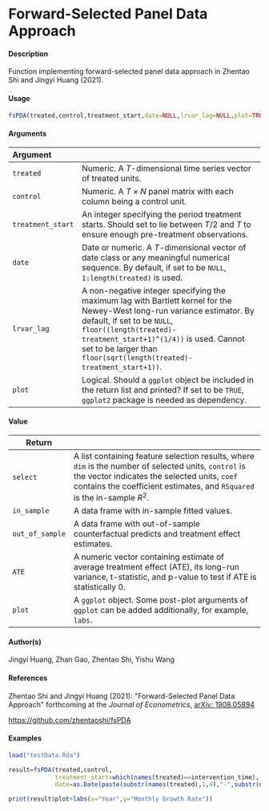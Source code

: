 # Forward-Selected Panel Data Approach

#### Description

Function implementing forward-selected panel data approach in Zhentao Shi and Jingyi Huang (2021). 

#### Usage

```R
fsPDA(treated,control,treatment_start,date=NULL,lrvar_lag=NULL,plot=TRUE)
```

#### Arguments

| Argument          |                                                              |
| :---------------- | ------------------------------------------------------------ |
| `treated`         | Numeric. A $T$-dimensional time series vector of treated units. |
| `control`         | Numeric. A $T\times N$ panel matrix with each column being a control unit. |
| `treatment_start` | An integer specifying the period treatment starts. Should set to lie between $T/2$ and $T$ to ensure enough pre-treatment observations. |
| `date`            | Date or numeric. A $T$-dimensional vector of date class or any meaningful numerical sequence. By default, if set to be `NULL`, `1:length(treated)` is used. |
| `lrvar_lag`       | A non-negative integer specifying the maximum lag with Bartlett kernel for the Newey-West long-run variance estimator. By default, if set to be `NULL`, `floor((length(treated)-treatment_start+1)^(1/4))` is used. Cannot set to be larger than `floor(sqrt(length(treated)-treatment_start+1))`. |
| `plot`            | Logical. Should a `ggplot` object be included in the return list and printed? If set to be `TRUE`, `ggplot2` package is needed as dependency. |

#### Value

| Return          |                                                              |
| --------------- | ------------------------------------------------------------ |
| `select`        | A list containing feature selection results, where `dim` is the number of selected units, `control` is the vector indicates the selected units, `coef` contains the coefficient estimates, and `RSquared` is the in-sample $R^2$. |
| `in_sample`     | A data frame with in-sample fitted values.                   |
| `out_of_sample` | A data frame with out-of-sample counterfactual predicts and treatment effect estimates. |
| `ATE`           | A numeric vector containing estimate of average treatment effect (ATE), its long-run variance, t-statistic, and p-value to test if ATE is statistically 0. |
| `plot`          | A `ggplot` object. Some post-plot arguments of `ggplot` can be added additionally, for example, `labs`. |

#### Author(s)

Jingyi Huang, Zhan Gao, Zhentao Shi, Yishu Wang

#### References

Zhentao Shi and Jingyi Huang (2021): "Forward-Selected Panel Data Approach" forthcoming at the *Journal of Econometrics*, [arXiv: 1908.05894](https://arxiv.org/abs/1908.05894)

https://github.com/zhentaoshi/fsPDA

#### Examples

```R
load("testData.Rda")

result=fsPDA(treated,control,
             treatment_start=which(names(treated)==intervention_time),
             date=as.Date(paste(substr(names(treated),1,4),"-",substr(names(treated),5,6),"-01",sep="")))

print(result$plot+labs(x="Year",y="Monthly Growth Rate"))
```

